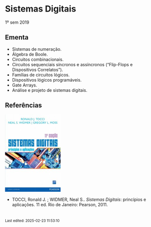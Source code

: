 # Sistemas Digitais

1º sem 2019

## Ementa

- Sistemas de numeração. 
- Álgebra de Boole. 
- Circuitos combinacionais. 
- Circuitos sequenciais síncronos e assíncronos (“Flip-Flops e Dispositivos Correlatos”). 
- Famílias de circuitos lógicos. 
- Dispositivos lógicos programáveis. 
- Gate Arrays. 
- Análise e projeto de sistemas digitais.

## Referências

![](img/tocci.jpg)

- TOCCI, Ronald J. ; WIDMER, Neal S.. *Sistemas Digitais*: princípios e aplicações. 11 ed. Rio de Janeiro: Pearson, 2011.


<br><sub>Last edited: 2025-02-23 11:53:10</sub>
